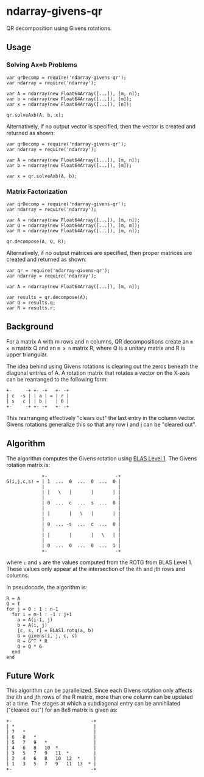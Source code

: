 # ndarray-givens-qr
QR decomposition using Givens rotations.

## Usage

### Solving Ax=b Problems

```
var qrDecomp = require('ndarray-givens-qr');
var ndarray = require('ndarray');

var A = ndarray(new Float64Array([...]), [m, n]);
var b = ndarray(new Float64Array([...]), [m]);
var x = ndarray(new Float64Array([...]), [n]);

qr.solveAxb(A, b, x);
```

Alternatively, if no output vector is specified, then the vector is created and returned as shown:

```
var qrDecomp = require('ndarray-givens-qr');
var ndarray = require('ndarray');

var A = ndarray(new Float64Array([...]), [m, n]);
var b = ndarray(new Float64Array([...]), [m]);

var x = qr.solveAxb(A, b);
```

### Matrix Factorization

```
var qrDecomp = require('ndarray-givens-qr');
var ndarray = require('ndarray');

var A = ndarray(new Float64Array([...]), [m, n]);
var Q = ndarray(new Float64Array([...]), [m, m]);
var R = ndarray(new Float64Array([...]), [m, n]);

qr.decompose(A, Q, R);
```

Alternatively, if no output matrices are specified, then proper matrices are created and returned as shown:

```
var qr = require('ndarray-givens-qr');
var ndarray = require('ndarray');

var A = ndarray(new Float64Array([...]), [m, n]);

var results = qr.decompose(A);
var Q = results.q;
var R = results.r;
```

## Background

For a matrix A with m rows and n columns, QR decompositions create an `m x m` matrix Q and an `m x n` matrix R, where Q is a unitary matrix and R is upper triangular.

The idea behind using Givens rotations is clearing out the zeros beneath the diagonal entries of A. A rotation matrix that rotates a vector on the X-axis can be rearranged to the following form:

```
+-     -+ +- -+   +- -+
| c  -s | | a | = | r |
| s   c | | b |   | 0 |
+-     -+ +- -+   +- -+
```

This rearranging effectively "clears out" the last entry in the column vector. Givens rotations generalize this so that any row i and j can be "cleared out".

## Algorithm

The algorithm computes the Givens rotation using [BLAS Level 1](https://www.github.com/scijs/ndarray-blas-level1). The Givens rotation matrix is:

```
             +-                         -+
G(i,j,c,s) = | 1  ...  0  ...  0  ...  0 |
             |                           |
             | |   \   |       |       | |
             |                           |
             | 0  ...  c  ...  s  ...  0 |
             |                           |
             | |       |   \   |       | |
             |                           |
             | 0  ... -s  ...  c  ...  0 |
             |                           |
             | |       |       |   \   | |
             |                           |
             | 0  ...  0  ...  0  ...  1 |
             +-                         -+
```

where `c` and `s` are the values computed from the ROTG from BLAS Level 1. These values only appear at the intersection of the ith and jth rows and columns.

In pseudocode, the algorithm is:

```
R = A
Q = I
for j = 0 : 1 : n-1
  for i = m-1 : -1 : j+1
    a = A(i-1, j)
    b = A(i, j)
    [c, s, r] = BLAS1.rotg(a, b)
    G = givens(i, j, c, s)
    R = G^T * R
    Q = Q * G
  end
end
```

## Future Work

This algorithm can be parallelized. Since each Givens rotation only affects the ith and jth rows of the R matrix, more than one column can be updated at a time. The stages at which a subdiagonal entry can be annihilated ("cleared out") for an 8x8 matrix is given as:

```
+-                             -+
| *                             |
| 7   *                         |
| 6   8   *                     |
| 5   7   9   *                 |
| 4   6   8   10  *             |
| 3   5   7   9   11  *         |
| 2   4   6   8   10  12  *     |
| 1   3   5   7   9   11  13  * |
+-                             -+
```